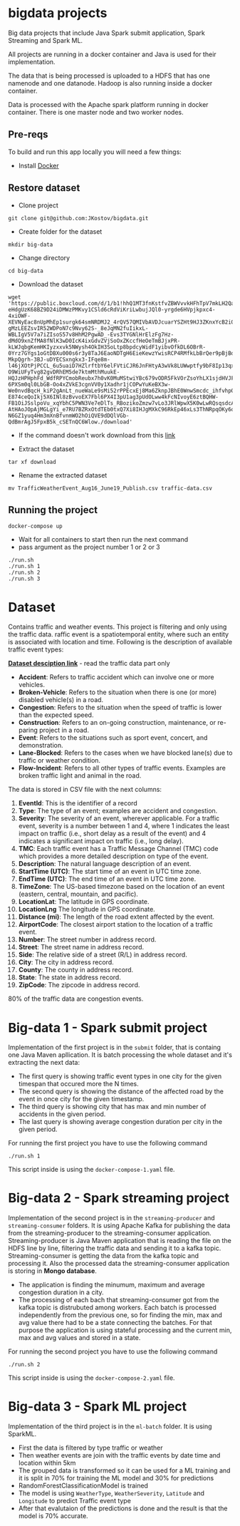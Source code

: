 # bigdata projects

Big data projects that include Java Spark submit application, Spark Streaming and Spark ML.

All projects are running in a docker container and Java is used for their implementation.

The data that is being processed is uploaded to a HDFS that has one namenode and one datanode. Hadoop is also  running inside a docker container.

Data is processed with the Apache spark platform running in docker container. There is one master node and two worker nodes.

## Pre-reqs

To build and run this app locally you will need a few things:
- Install [Docker](https://docs.docker.com/engine/install/ubuntu/)

## Restore dataset

- Clone project
```
git clone git@github.com:JKostov/bigdata.git
```
- Create folder for the dataset
```
mkdir big-data
```
- Change directory
```
cd big-data
```
- Download the dataset
```
wget 'https://public.boxcloud.com/d/1/b1!hhQ1MT3fnKstfvZBWVvvkHFhTpV7mkLH2QahJsn_yai2r57fxzZ2l09QoqPwJFlrS87VeaL8tm828iB-eHdgUzK68BZ9D24iDMWzPMKvy1CSld6cRdViKriLwbujJQl0-yrgde6HVpjkpxc4-4xiOWF-XEVNyEac8nUpMhEp1surgk64smNRDMJ2_4rQV57QMIVbAVDJcuarYSZHt9HJ3ZKnxYcB2iOcf6a1yng_bN2XZt0XyaboAbSWzWifPgRTEpJ06J3HFPAOxKX8QJqmkaj-gMzLEEZsvIR52WDPoN7c9Nvy62S-_8eJqMN2fuIikxL-WBLIgV5V7a7iZIsoS57v8HhM2PgwAD_-Evs3TYGNlHrElzFg7Hz-dMdO9xnZfMA8fNlK3wD0IcK4ixGdvZVjSoOxZKccfHeOeTmBJjxPR-kLWJqbgKemHKIyzxxvk5NWysh4OkIH3SoLtp8bpdcyWidF1yibvOfkDL6OBrR-0Yrz7GYgs1oGtDBXu000s6r3y8TaJ6EaoNDTgH6EieKewzYwisRCP4RMfkLbBrQer9pBjBdB02ygw713w-MkpQgrh-3BJ-uDYECSxngkx3-IFqe8m-l46jXOtPjPCCL_6u5uaiD7HZlrftbY6elFVtiCJR6JnFHtyA3wVk8LUWwptfy9bF8Ip13qxmRnn1CHNVGYzrlGFOav-O9WiUFyTvg82gvDRhEM5de7ktmMthMuukE-HQJzHPHphFd_WdfRPYCmobReubx7h0vK0MuMStwiYBc679vODR5FkVOrZsoYhLX1sjdHVJF6wZhlSEayfTOWp17-6PXSm0ql0LbGB-Oo4xZVkE3cgnVV0y1Xadhr1jCOPwYuKeBX3w-We0nvdBqcH_kiP2gAnLt_nueWaLe9sMi52rPPEcxEj8Ma6ZknpJBhE0WnwSmcdc_ihfvhpQWaAFniAG8rOTeQkNWRaHuW8swb18m1sUbJVaGP6eHLG9uhwJmFUyesjN7CNlbw09wK-E874ceQoIkj5X6INl8zBvvoEX7Fbl6PX4I3pU1ag3pUdOLww4kFcNIvoyE6ztBQHW-FB1OiJSslpoVu_xqYbhC5PWN3Ve7eDlTs_RBozikoZmzw7vLo3JRlWpwX5K0wLwRQsqsdcAPBRfiq8pHoPMYHvRd-AtHAoJOpAjMGLgYi_e7RU7BZRxOtdTEb0txQ7Xi8IHJgMXkC96RkEp46xLs3ThNRpqOKy6qAV008BOdnXPTDTWl7ys12Ukqy-N6GZ1yuq4Hm3mXnBfvnmWO2hOiQVE9dDQlVGb-QdBmrAgJ5FpxB5k_cSETnQC6Wlow./download'
```
- If the command doesn't work download from this [link](https://osu.app.box.com/v/traffic-events-dec19)

- Extract the dataset
```
tar xf download
```
- Rename the extracted dataset
```
mv TrafficWeatherEvent_Aug16_June19_Publish.csv traffic-data.csv
```

## Running the project

```
docker-compose up
```

- Wait for all containers to start then run the next command
- pass argument as the project number 1 or 2 or 3
```
./run.sh
./run.sh 1
./run.sh 2
./run.sh 3
```

# Dataset
Contains traffic and weather events. This project is filtering and only using the traffic data. 
raffic event is a spatiotemporal entity, where such an entity is associated with location and time. Following is the description of available traffic event types:

[**Dataset desciption link**](https://smoosavi.org/datasets/lstw) - read the traffic data part only


- **Accident**: Refers to traffic accident which can involve one or more vehicles.
- **Broken-Vehicle**: Refers to the situation when there is one (or more) disabled vehicle(s) in a road.
- **Congestion**: Refers to the situation when the speed of traffic is lower than the expected speed.
- **Construction**: Refers to an on-going construction, maintenance, or re-paring project in a road.
- **Event**: Refers to the situations such as sport event, concert, and demonstration.
- **Lane-Blocked**: Refers to the cases when we have blocked lane(s) due to traffic or weather condition.
- **Flow-Incident**: Refers to all other types of traffic events. Examples are broken traffic light and animal in the road.

The data is stored in CSV file with the next columns:
1. **EventId**:	This is the identifier of a record
2. **Type**:	The type of an event; examples are accident and congestion.
3. **Severity**:	The severity of an event, wherever applicable. For a traffic event, severity is a number between 1 and 4, where 1 indicates the least impact on traffic (i.e., short delay as a result of the event) and 4 indicates a significant impact on traffic (i.e., long delay).
4. **TMC**:	Each traffic event has a Traffic Message Channel (TMC) code which provides a more detailed description on type of the event.
5. **Description**:	The natural language description of an event.
6. **StartTime (UTC)**:	The start time of an event in UTC time zone.
7. **EndTime (UTC)**:	The end time of an event in UTC time zone.
8. **TimeZone**:	The US-based timezone based on the location of an event (eastern, central, mountain, and pacific).
9. **LocationLat**:	The latitude in GPS coordinate.
10. **LocationLng**	The longitude in GPS coordinate.
11. **Distance (mi)**:	The length of the road extent affected by the event.
12. **AirportCode**:	The closest airport station to the location of a traffic event.
13. **Number**:	The street number in address record.
14. **Street**: The street name in address record.
15. **Side**:	The relative side of a street (R/L) in address record.
16. **City**:	The city in address record.
17. **County**:	The county in address record.
18. **State**:	The state in address record.
19. **ZipCode**:	The zipcode in address record.

80% of the traffic data are congestion events.

# Big-data 1 - Spark submit project

Implementation of the first project is in the `submit` folder, that is containg one Java Maven apllication. It is batch processing the whole dataset and it's extracting the next data:
- The first query is showing traffic event types in one city for the given timespan that occured more the N times.
- The second query is showing the distance of the affected road by the event in once city for the given timestamp.
- The third query is showing city that has max and min number of accidents in the given period.
- The last query is showing average congestion duration per city in the given period.

For running the first project you have to use the following command 
```
./run.sh 1
```
This script inside is using the `docker-compose-1.yaml` file.

# Big-data 2 - Spark streaming project

Implementation of the second project is in the `streaming-producer` and `streaming-consumer` folders. It is using Apache Kafka for publishing the data from the streaming-producer to the streaming-consumer application. Streaming-producer is Java Maven application that is reading the file on the HDFS line by line, filtering the traffic data and sending it to a kafka topic. Streaming-consumer is getting the data from the kafka topic and processing it. Also the processed data the streaming-consumer application is storing in **Mongo database**. 

- The application is finding the minumum, maximum and average congestion duration in a city.
- The processing of each bach that streaming-consumer got from the kafka topic is distrubuted among workers. Each batch is processed independently from the previous one, so for finding the min, max and avg value there had to be a state connecting the batches. For that purpose the application is using stateful processing and the current min, max and avg values and stored in a state. 

For running the second project you have to use the following command 
```
./run.sh 2
```
This script inside is using the `docker-compose-2.yaml` file.

# Big-data 3 - Spark ML project

Implementation of the third project is in the `ml-batch` folder. It is using SparkML.
- First the data is filtered by type traffic or weather
- Then weather events are join with the traffic events by date time and location within 5km
- The grouped data is transformed so it can be used for a ML training and it is split in 70% for training the ML model and 30% for predictions
- RandomForestClassificationModel is trained
- The model is using `WeatherType`, `WeatherSeverity`, `Latitude` and `Longitude` to predict Traffic event type
- After that evalutaion of the predictions is done and the result is that the model is 70% accurate.